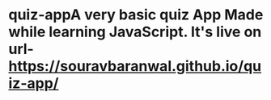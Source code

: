 # quiz-appA very basic quiz App Made while learning JavaScript. It's live on url- https://souravbaranwal.github.io/quiz-app/
